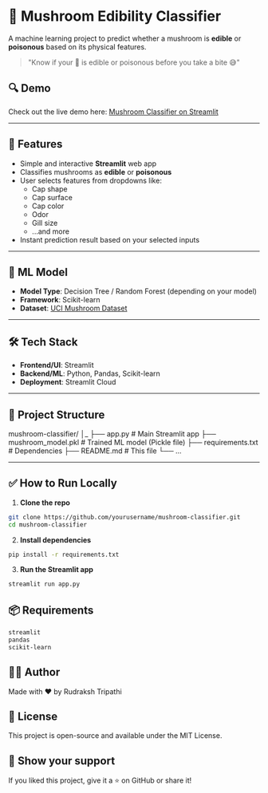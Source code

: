 # 🍄 Mushroom Edibility Classifier

A machine learning project to predict whether a mushroom is **edible** or **poisonous** based on its physical features.

> "Know if your 🍄 is edible or poisonous before you take a bite 😅"

## 🔍 Demo

Check out the live demo here: [Mushroom Classifier on Streamlit](https://musroomclassifier.streamlit.app/)

---

## 🚀 Features

- Simple and interactive **Streamlit** web app
- Classifies mushrooms as **edible** or **poisonous**
- User selects features from dropdowns like:
  - Cap shape
  - Cap surface
  - Cap color
  - Odor
  - Gill size
  - ...and more
- Instant prediction result based on your selected inputs

---

## 🧠 ML Model

- **Model Type**: Decision Tree / Random Forest (depending on your model)
- **Framework**: Scikit-learn
- **Dataset**: [UCI Mushroom Dataset](https://archive.ics.uci.edu/ml/datasets/mushroom)

---

## 🛠️ Tech Stack

- **Frontend/UI**: Streamlit
- **Backend/ML**: Python, Pandas, Scikit-learn
- **Deployment**: Streamlit Cloud

---

## 📁 Project Structure

mushroom-classifier/
│_
  ├── app.py # Main Streamlit app
  ├── mushroom_model.pkl # Trained ML model (Pickle file)
  ├── requirements.txt # Dependencies
  ├── README.md # This file
  └── ...

---

## ✅ How to Run Locally

1. **Clone the repo**

```bash
git clone https://github.com/yourusername/mushroom-classifier.git
cd mushroom-classifier
```

2. **Install dependencies**
```bash
pip install -r requirements.txt
```

3. **Run the Streamlit app**
```bash
streamlit run app.py
```

## 📦 Requirements

```bash
streamlit
pandas
scikit-learn
```

## 🙋‍♂️ Author
Made with ❤️ by Rudraksh Tripathi

## 📄 License
This project is open-source and available under the MIT License.

## 🌟 Show your support
If you liked this project, give it a ⭐ on GitHub or share it!






